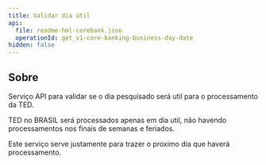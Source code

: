 ```yaml
---
title: Validar dia útil
api:
  file: readme-hml-corebank.json
  operationId: get_v1-core-banking-business-day-date
hidden: false
---
```

## Sobre

Serviço API para validar se o dia pesquisado será util para o processamento da TED.

TED no BRASIL será processados apenas em dia util, não havendo processamentos nos finais de semanas e feriados.

Este serviço serve justamente para trazer o proximo dia que haverá processamento.